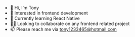 - 👋 Hi, I’m Tony
- 👀 Interested in frontend development
- 🌱 Currently learning React Native
- 👬🏻 Looking to collaborate on any frontend related project
- 📫 Please reach me via tony1233465@hotmail.com

<!---
tonypangs/tonypangs is a ✨ special ✨ repository because its `README.md` (this file) appears on your GitHub profile.
You can click the Preview link to take a look at your changes.
--->
